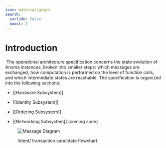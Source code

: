 ```yaml
---
icon: material/graph
search:
  exclude: false
  boost: 2
---
```


# Introduction
​
The operational architecture specification concerns the state evolution of Anoma instances, broken into smaller steps: which messages are exchanged, how computation is performed on the level of function calls, and which intermediate states are reachable.
The specification is organized into the following sections:

- [[Hardware Subsystem]]

- [[Identity Subsystem]]

- [[Ordering Subsystem]]


- [[Networking Subsystem]] (coming soon)


<figure markdown>

![Message Diagram](transaction_flow.svg)


<figcaption markdow

Intent/ transaction candidate flowchart.

</figcaption>
</figure>
